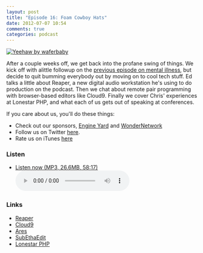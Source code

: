 ```yaml
---
layout: post
title: "Episode 16: Foam Cowboy Hats"
date: 2012-07-07 10:54
comments: true
categories: podcast
---
```



[![Yeehaw by waferbaby](http://farm6.staticflickr.com/5122/5334008047_78f29768fd_z.jpg)](http://www.flickr.com/photos/wafer/5334008047/ "Yeehaw by waferbaby")

After a couple weeks off, we get back into the profane swing of things. We kick off with alittle followup on the [previous episode on mental illness](/post/2012-06-18/whack-job-central/), but decide to quit bumming everybody out by moving on to cool tech stuff. Ed talks a little about Reaper, a new digital audio workstation he's using to do production on the podcast. Then we chat about remote pair programming with browser-based editors like Cloud9. Finally we cover Chris' experiences at Lonestar PHP, and what each of us gets out of speaking at conferences.

If you care about us, you'll do these things:

* Check out our sponsors, [Engine Yard](http://www.engineyard.com/) and [WonderNetwork](https://wondernetwork.com/)
* Follow us on Twitter [here](https://twitter.com/dev_hell).
* Rate us on iTunes [here](http://itunes.apple.com/us/podcast/dev-hell/id489840699)

### Listen

* <a href="http://devhell.s3.amazonaws.com/ep16-64mono.mp3" rel="enclosure">Listen now (MP3, 26.6MB, 58:17)</a>    
	<audio controls src="http://devhell.s3.amazonaws.com/ep16-64mono.mp3">

### Links

- [Reaper](http://www.reaper.fm/)
- [Cloud9](http://c9.io/)
- [Ares](https://github.com/enyojs/ares-project)
- [SubEthaEdit](http://www.codingmonkeys.de/subethaedit/)
- [Lonestar PHP](http://lonestarphp.com/)
